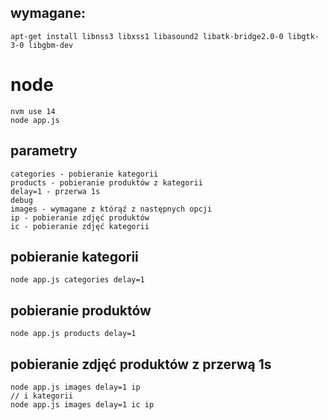 

## wymagane:
```
apt-get install libnss3 libxss1 libasound2 libatk-bridge2.0-0 libgtk-3-0 libgbm-dev
```

# node

```
nvm use 14
node app.js
```

## parametry

```
categories - pobieranie kategorii
products - pobieranie produktów z kategorii
delay=1 - przerwa 1s
debug
images - wymagane z którąź z następnych opcji
ip - pobieranie zdjęć produktów
ic - pobieranie zdjęć kategorii
```
## pobieranie kategorii

```
node app.js categories delay=1
```
## pobieranie produktów

```
node app.js products delay=1
```
## pobieranie zdjęć produktów z przerwą 1s

```
node app.js images delay=1 ip
// i kategorii
node app.js images delay=1 ic ip
```
